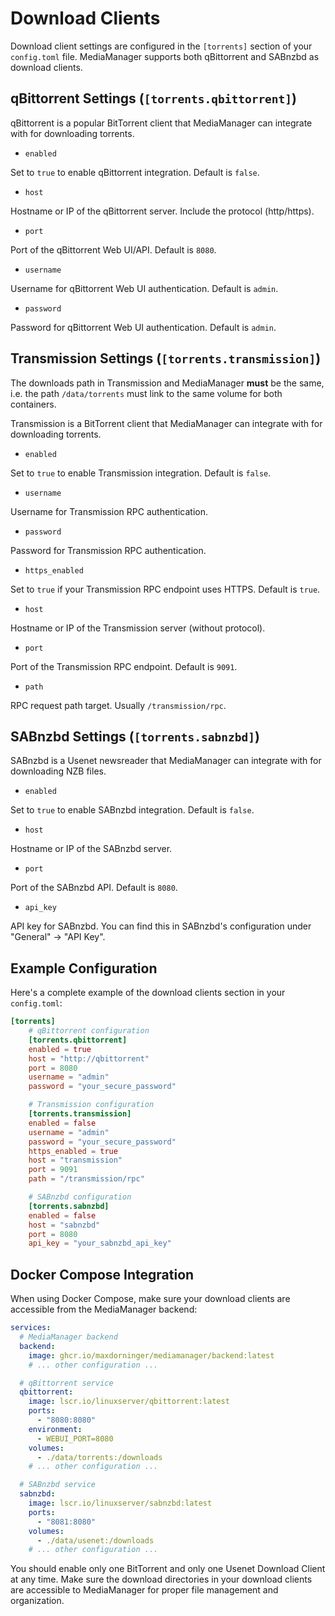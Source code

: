 # Download Clients

Download client settings are configured in the `[torrents]` section of your `config.toml` file. MediaManager supports both qBittorrent and SABnzbd as download clients.

## qBittorrent Settings (`[torrents.qbittorrent]`)

qBittorrent is a popular BitTorrent client that MediaManager can integrate with for downloading torrents.

- `enabled`

Set to `true` to enable qBittorrent integration. Default is `false`.

- `host`

Hostname or IP of the qBittorrent server. Include the protocol (http/https).

- `port`

Port of the qBittorrent Web UI/API. Default is `8080`.

- `username`

Username for qBittorrent Web UI authentication. Default is `admin`.

- `password`

Password for qBittorrent Web UI authentication. Default is `admin`.

## Transmission Settings (`[torrents.transmission]`)

<note>

The downloads path in Transmission and MediaManager __must__ be the same, i.e. the path `/data/torrents` must link to the same volume for both containers.

</note>

Transmission is a BitTorrent client that MediaManager can integrate with for downloading torrents.

- `enabled`

Set to `true` to enable Transmission integration. Default is `false`.

- `username`

Username for Transmission RPC authentication.

- `password`

Password for Transmission RPC authentication.

- `https_enabled`

Set to `true` if your Transmission RPC endpoint uses HTTPS. Default is `true`.

- `host`

Hostname or IP of the Transmission server (without protocol).

- `port`

Port of the Transmission RPC endpoint. Default is `9091`.

- `path`

RPC request path target. Usually `/transmission/rpc`.

## SABnzbd Settings (`[torrents.sabnzbd]`)

SABnzbd is a Usenet newsreader that MediaManager can integrate with for downloading NZB files.

- `enabled`

Set to `true` to enable SABnzbd integration. Default is `false`.

- `host`

Hostname or IP of the SABnzbd server.

- `port`

Port of the SABnzbd API. Default is `8080`.

- `api_key`

API key for SABnzbd. You can find this in SABnzbd's configuration under "General" → "API Key".

## Example Configuration

Here's a complete example of the download clients section in your `config.toml`:

```toml
[torrents]
    # qBittorrent configuration
    [torrents.qbittorrent]
    enabled = true
    host = "http://qbittorrent"
    port = 8080
    username = "admin"
    password = "your_secure_password"

    # Transmission configuration
    [torrents.transmission]
    enabled = false
    username = "admin"
    password = "your_secure_password"
    https_enabled = true
    host = "transmission"
    port = 9091
    path = "/transmission/rpc"

    # SABnzbd configuration
    [torrents.sabnzbd]
    enabled = false
    host = "sabnzbd"
    port = 8080
    api_key = "your_sabnzbd_api_key"
```

## Docker Compose Integration

When using Docker Compose, make sure your download clients are accessible from the MediaManager backend:

```yaml
services:
  # MediaManager backend
  backend:
    image: ghcr.io/maxdorninger/mediamanager/backend:latest
    # ... other configuration ...

  # qBittorrent service
  qbittorrent:
    image: lscr.io/linuxserver/qbittorrent:latest
    ports:
      - "8080:8080"
    environment:
      - WEBUI_PORT=8080
    volumes:
      - ./data/torrents:/downloads
    # ... other configuration ...

  # SABnzbd service
  sabnzbd:
    image: lscr.io/linuxserver/sabnzbd:latest
    ports:
      - "8081:8080"
    volumes:
      - ./data/usenet:/downloads
    # ... other configuration ...
```

<note>
    You should enable only one BitTorrent and only one Usenet Download Client at any time.
</note>

<tip>
    Make sure the download directories in your download clients are accessible to MediaManager for proper file management and organization.
</tip>
